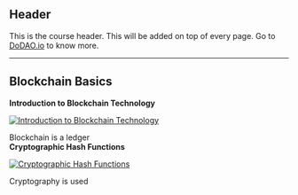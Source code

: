 ## Header
This is the course header. This will be added on top of every page. Go to [DoDAO.io](https://www.dodao.io) to know more.

 ---
 
 ## Blockchain Basics
 
 **Introduction to Blockchain Technology**

[![Introduction to Blockchain Technology](https://img.youtube.com/vi/u70_rafPs-0/0.jpg)](https://www.youtube.com/watch?v=u70_rafPs-0)     

Blockchain is a ledger    
 **Cryptographic Hash Functions**

[![Cryptographic Hash Functions](https://img.youtube.com/vi/WSejk1E6fRo/0.jpg)](https://www.youtube.com/watch?v=WSejk1E6fRo)     

Cryptography is used    
 
